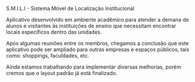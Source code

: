S.M.I.L.I - Sistema Móvel de Localização Institucional

Aplicativo desenvolvido em ambiente acadêmico para atender a demana de alunos e visitantes às instituições de ensino que necessitam
encontrar locais específicos dentro das unidades.

Após algumas reuniões entre os membros, chegamos a conclusão que este aplicativo pode ser ampliado para outras empresas e espaços
públicos, tais como: shoppings, faculdades, etc.

Ainda estamos trabalhando para implementar diversas melhorias, porém cremos que o layout padrão já está finalizado.
